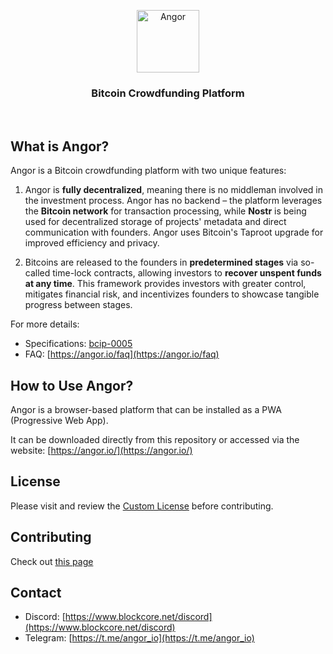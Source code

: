 <p align="center">
    <img src="https://github.com/miwahn/angor/raw/patch-1/src/Angor/Client/wwwroot/angor-logo.svg" height="100" alt="Angor" />
</p>
<h3 align="center">
    Bitcoin Crowdfunding Platform
</h3>

<br>

## What is Angor?

Angor is a Bitcoin crowdfunding platform with two unique features:

1. Angor is **fully decentralized**, meaning there is no middleman involved in the investment process. Angor has no backend – the platform leverages the **Bitcoin network** for transaction processing, while **Nostr** is being used for decentralized storage of projects' metadata and direct communication with founders. Angor uses Bitcoin's Taproot upgrade for improved efficiency and privacy.

2. Bitcoins are released to the founders in **predetermined stages** via so-called time-lock contracts, allowing investors to **recover unspent funds at any time**. This framework provides investors with greater control, mitigates financial risk, and incentivizes founders to showcase tangible progress between stages.

For more details:
* Specifications: [bcip-0005](https://github.com/block-core/bcips/blob/main/bcip-0005.md)
* FAQ: [https://angor.io/faq](https://angor.io/faq)

## How to Use Angor?

Angor is a browser-based platform that can be installed as a PWA (Progressive Web App).

It can be downloaded directly from this repository or accessed via the website: [https://angor.io/](https://angor.io/)

## License
Please visit and review the [Custom License](/LICENSE) before contributing.

## Contributing

Check out [this page](/CONTRIBUTING.MD)

## Contact
* Discord: [https://www.blockcore.net/discord](https://www.blockcore.net/discord)
* Telegram: [https://t.me/angor_io](https://t.me/angor_io)

